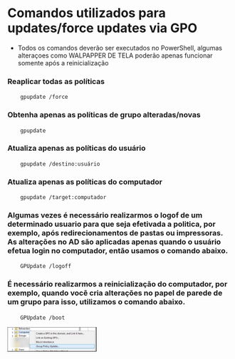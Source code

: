 # Comandos utilizados para updates/force updates via GPO
* Todos os comandos deverão ser executados no PowerShell, algumas alteraçoes como WALPAPPER DE TELA poderão apenas funcionar somente após a reinicialização

### Reaplicar todas as políticas
        gpupdate /force
### Obtenha apenas as políticas de grupo alteradas/novas
        gpupdate
### Atualiza apenas as políticas do usuário
        gpupdate /destino:usuário
### Atualiza apenas as políticas do computador
        gpupdate /target:computador
### Algumas vezes é necessário realizarmos o logof de um determinado usuario para que seja efetivada a politica, por exemplo, após redirecionamentos de pastas ou impressoras. As alterações no AD são aplicadas apenas quando o usuário efetua login no computador, então usamos o comando abaixo.
        GPUpdate /logoff
### É necessário realizarmos a reinicialização do computador, por exemplo, quando você cria alterações no papel de parede de um grupo para isso, utilizamos o comando abaixo.
        GPUpdate /boot

<img src="https://github.com/ViniciusWessner/Gpo_Comands/blob/main/imagens/updategpo.PNG" alt="option" width="200" />